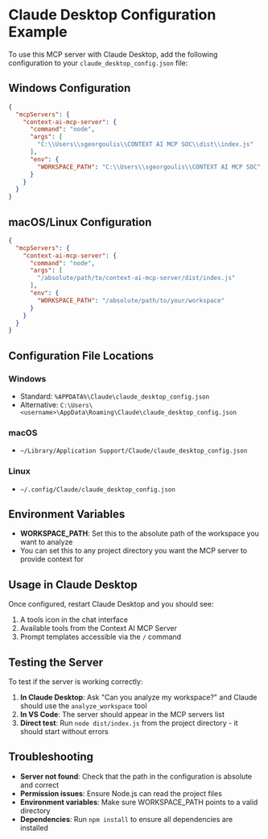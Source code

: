 # Claude Desktop Configuration Example

To use this MCP server with Claude Desktop, add the following configuration to your `claude_desktop_config.json` file:

## Windows Configuration
```json
{
  "mcpServers": {
    "context-ai-mcp-server": {
      "command": "node",
      "args": [
        "C:\\Users\\sgeorgoulis\\CONTEXT AI MCP SOC\\dist\\index.js"
      ],
      "env": {
        "WORKSPACE_PATH": "C:\\Users\\sgeorgoulis\\CONTEXT AI MCP SOC"
      }
    }
  }
}
```

## macOS/Linux Configuration
```json
{
  "mcpServers": {
    "context-ai-mcp-server": {
      "command": "node",
      "args": [
        "/absolute/path/to/context-ai-mcp-server/dist/index.js"
      ],
      "env": {
        "WORKSPACE_PATH": "/absolute/path/to/your/workspace"
      }
    }
  }
}
```

## Configuration File Locations

### Windows
- Standard: `%APPDATA%\Claude\claude_desktop_config.json`
- Alternative: `C:\Users\<username>\AppData\Roaming\Claude\claude_desktop_config.json`

### macOS
- `~/Library/Application Support/Claude/claude_desktop_config.json`

### Linux
- `~/.config/Claude/claude_desktop_config.json`

## Environment Variables

- **WORKSPACE_PATH**: Set this to the absolute path of the workspace you want to analyze
- You can set this to any project directory you want the MCP server to provide context for

## Usage in Claude Desktop

Once configured, restart Claude Desktop and you should see:
1. A tools icon in the chat interface
2. Available tools from the Context AI MCP Server
3. Prompt templates accessible via the `/` command

## Testing the Server

To test if the server is working correctly:

1. **In Claude Desktop**: Ask "Can you analyze my workspace?" and Claude should use the `analyze_workspace` tool
2. **In VS Code**: The server should appear in the MCP servers list
3. **Direct test**: Run `node dist/index.js` from the project directory - it should start without errors

## Troubleshooting

- **Server not found**: Check that the path in the configuration is absolute and correct
- **Permission issues**: Ensure Node.js can read the project files
- **Environment variables**: Make sure WORKSPACE_PATH points to a valid directory
- **Dependencies**: Run `npm install` to ensure all dependencies are installed
